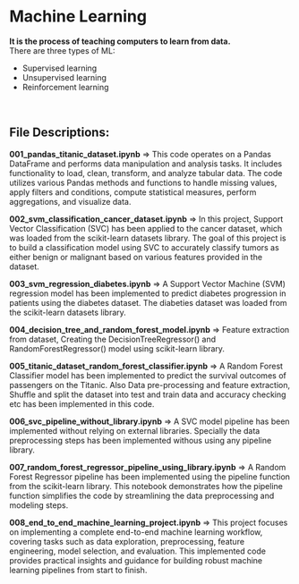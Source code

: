 # Machine Learning
**It is the process of teaching computers to learn from data.**<br>
There are three types of ML: 
* Supervised learning
* Unsupervised learning
* Reinforcement learning

<br>

## File Descriptions:

**001_pandas_titanic_dataset.ipynb** => This code operates on a Pandas DataFrame and performs data manipulation and analysis tasks. It includes functionality to load, clean, transform, and analyze tabular data. The code utilizes various Pandas methods and functions to handle missing values, apply filters and conditions, compute statistical measures, perform aggregations, and visualize data.


**002_svm_classification_cancer_dataset.ipynb** => In this project, Support Vector Classification (SVC) has been applied to the cancer dataset, which was loaded from the scikit-learn datasets library. The goal of this project is to build a classification model using SVC to accurately classify tumors as either benign or malignant based on various features provided in the dataset.


**003_svm_regression_diabetes.ipynb** => A Support Vector Machine (SVM) regression model has been implemented to predict diabetes progression in patients using the diabetes dataset. The diabeties dataset was loaded from the scikit-learn datasets library.


**004_decision_tree_and_random_forest_model.ipynb** => Feature extraction from dataset, Creating the DecisionTreeRegressor() and RandomForestRegressor() model using scikit-learn library.

**005_titanic_dataset_random_forest_classifier.ipynb** =>  A Random Forest Classifier model has been implemented to predict the survival outcomes of passengers on the Titanic. Also Data pre-processing and feature extraction, Shuffle and split the dataset into test and train data and accuracy checking etc has been implemented in this code.

**006_svc_pipeline_without_library.ipynb** => A SVC model pipeline has been implemented without relying on external libraries. Specially the data preprocessing steps has been implemented withous using any pipeline library.

**007_random_forest_regressor_pipeline_using_library.ipynb** => A Random Forest Regressor pipeline has been implemented using the pipeline function from the scikit-learn library. This notebook demonstrates how the pipeline function simplifies the code by streamlining the data preprocessing and modeling steps.

**008_end_to_end_machine_learning_project.ipynb** => This project focuses on implementing a complete end-to-end machine learning workflow, covering tasks such as data exploration, preprocessing, feature engineering, model selection, and evaluation. This implemented code provides practical insights and guidance for building robust machine learning pipelines from start to finish.
